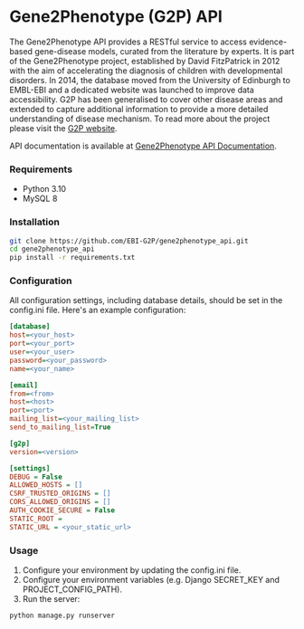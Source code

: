 # Gene2Phenotype (G2P) API

The Gene2Phenotype API provides a RESTful service to access evidence-based gene-disease models, curated from the literature by experts.
It is part of the Gene2Phenotype project, established by David FitzPatrick in 2012 with the aim of accelerating the diagnosis of children with developmental disorders. In 2014, the database moved from the University of Edinburgh to EMBL-EBI and a dedicated website was launched to improve data accessibility. G2P has been generalised to cover other disease areas and extended to capture additional information to provide a more detailed understanding of disease mechanism. To read more about the project please visit the [G2P website](https://www.ebi.ac.uk/gene2phenotype/about/project).

API documentation is available at [Gene2Phenotype API Documentation](https://www.ebi.ac.uk/gene2phenotype/api/).

### Requirements

- Python 3.10
- MySQL 8

### Installation

```bash
git clone https://github.com/EBI-G2P/gene2phenotype_api.git
cd gene2phenotype_api
pip install -r requirements.txt
```

### Configuration

All configuration settings, including database details, should be set in the config.ini file. Here's an example configuration:

```ini
[database]
host=<your_host>
port=<your_port>
user=<your_user>
password=<your_password>
name=<your_name>

[email]
from=<from>
host=<host>
port=<port>
mailing_list=<your_mailing_list>
send_to_mailing_list=True

[g2p]
version=<version>

[settings]
DEBUG = False
ALLOWED_HOSTS = []
CSRF_TRUSTED_ORIGINS = []
CORS_ALLOWED_ORIGINS = []
AUTH_COOKIE_SECURE = False
STATIC_ROOT =
STATIC_URL = <your_static_url>
```

### Usage

1. Configure your environment by updating the config.ini file.
2. Configure your environment variables (e.g. Django SECRET_KEY and PROJECT_CONFIG_PATH).
3. Run the server:

```bash
python manage.py runserver
```
